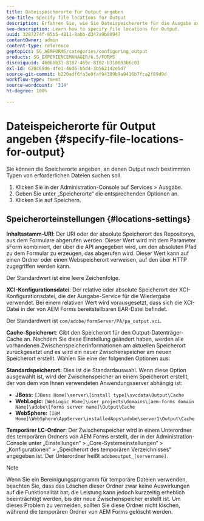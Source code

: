 ```yaml
---
title: Dateispeicherorte für Output angeben
seo-title: Specify file locations for Output
description: Erfahren Sie, wie Sie Dateispeicherorte für die Ausgabe angegeben.
seo-description: Learn how to specify file locations for Output.
uuid: 3287274f-85b5-4811-8abb-d347a9b80947
contentOwner: admin
content-type: reference
geptopics: SG_AEMFORMS/categories/configuring_output
products: SG_EXPERIENCEMANAGER/6.5/FORMS
discoiquuid: 460bbb31-8187-469c-8102-b310093b6c03
exl-id: 620c69d6-4fe1-46d6-b5d4-3b562142e547
source-git-commit: b220adf6fa3e9faf94389b9a9416b7fca2f89d9d
workflow-type: tm+mt
source-wordcount: '314'
ht-degree: 100%

---
```


# Dateispeicherorte für Output angeben {#specify-file-locations-for-output}

Sie können die Speicherorte angeben, an denen Output nach bestimmten Typen von erforderlichen Dateien suchen soll.

1. Klicken Sie in der Administration-Console auf Services > Ausgabe.
1. Geben Sie unter „Speicherorte“ die entsprechenden Optionen an.
1. Klicken Sie auf Speichern.

## Speicherorteinstellungen {#locations-settings}

**Inhaltsstamm-URI**: Der URI oder der absolute Speicherort des Repositorys, aus dem Formulare abgerufen werden. Dieser Wert wird mit dem Parameter sForm kombiniert, der über die API angegeben wird, um den absoluten Pfad zu dem Formular zu erzeugen, das abgerufen wird. Dieser Wert kann auf einen Ordner oder einen Webspeicherort verweisen, auf den über HTTP zugegriffen werden kann. 

 Der Standardwert ist eine leere Zeichenfolge.

**XCI-Konfigurationsdatei**: Der relative oder absolute Speicherort der XCI-Konfigurationsdatei, die der Ausgabe-Service für die Wiedergabe verwendet. Bei einem relativen Wert wird vorausgesetzt, dass sich die XCI-Datei in der von AEM Forms bereitstellbaren EAR-Datei befindet.

Der Standardwert ist `com/adobe/formServer/PA/pa_output.xci`.

**Cache-Speicherort**: Gibt den Speicherort für den Output-Datenträger-Cache an. Nachdem Sie diese Einstellung geändert haben, werden alle vorhandenen Zwischenspeicherinformationen am aktuellen Speicherort zurückgesetzt und es wird ein neuer Zwischenspeicher am neuen Speicherort erstellt. Wählen Sie eine der folgenden Optionen aus:

**Standardspeicherort:** Dies ist die Standardauswahl. Wenn diese Option ausgewählt ist, wird der Zwischenspeicher an einem Speicherort erstellt, der von dem von Ihnen verwendeten Anwendungsserver abhängig ist:

* **JBoss:** `[JBoss Home]\server\[install type]\svcdata\Output\Cache`
* **WebLogic:** `[WebLogic Home]\user_projects\domains\[aem-forms domain Name]\adobe\[forms server name]\Output\Cache`
* **WebSphere:** `[IBM Home]\WebSphere\AppServer\installedApps\adobe\server1\Output\Cache`

**Temporärer LC-Ordner**: Der Zwischenspeicher wird in einem Unterordner des temporären Ordners von AEM Forms erstellt, der in der Administration-Console unter „Einstellungen“ > „Core-Systemeinstellungen“ > „Konfigurationen“ > „Speicherort des temporären Verzeichnisses“ angegeben ist. Der Unterordner heißt `adobeoutput_[servername]`.

>[!NOTE]
>
>Wenn Sie ein Bereinigungsprogramm für temporäre Dateien verwenden, beachten Sie, dass das Löschen dieser Ordner zwar keine Auswirkungen auf die Funktionalität hat; die Leistung kann jedoch kurzzeitig erheblich beeinträchtigt werden, bis der neue Zwischenspeicher erstellt ist. Um dieses Problem zu vermeiden, sollten Sie diese Ordner nicht löschen, während die temporären Ordner von AEM Forms gelöscht werden.
